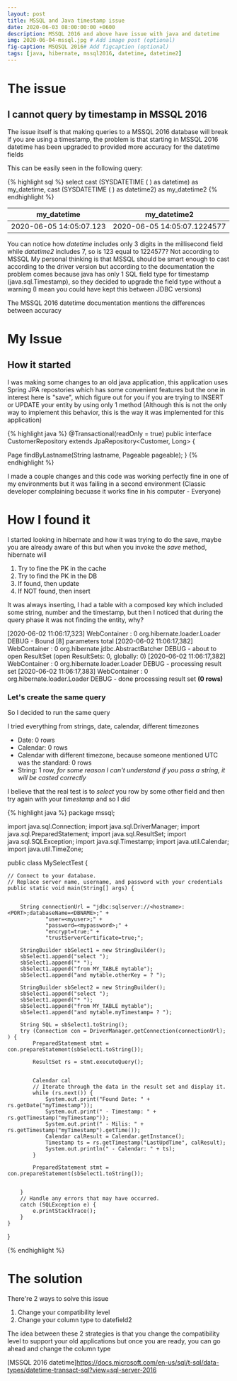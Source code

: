 ```yaml
---
layout: post
title: MSSQL and Java timestamp issue 
date: 2020-06-03 08:00:00:00 +0600
description: MSSQL 2016 and above have issue with java and datetime
img: 2020-06-04-mssql.jpg # Add image post (optional)
fig-caption: MSQSQL 2016# Add figcaption (optional)
tags: [java, hibernate, mssql2016, datetime, datetime2]
---
```


# The issue
## I cannot query by timestamp in MSSQL 2016
The issue itself is that making queries to a MSSQL 2016 database will break if you are using a timestamp, the problem is that starting in MSSQL 2016 datetime has been upgraded to provided more accuracy for the datetime fields

This can be easily seen in the following query:

{% highlight sql %}
select cast (SYSDATETIME ( ) as datetime) as my_datetime,  cast (SYSDATETIME ( ) as datetime2) as my_datetime2
{% endhighlight %}

| my_datetime             | my_datetime2                |
|-------------------------|-----------------------------|
| 2020-06-05 14:05:07.123 | 2020-06-05 14:05:07.1224577 |


You can notice how *datetime* includes only 3 digits in the millisecond field while *datetime2* includes 7, so is 123 equal to 1224577? Not according to MSSQL
My personal thinking is that MSSQL should be smart enough to cast according to the driver version but according to the documentation the problem comes because java has only 1 SQL field type for timestamp (java.sql.Timestamp), 
so they decided to upgrade the field type without a warning (I mean you could have kept this between JDBC versions) 

The MSSQL 2016 datetime documentation mentions the differences between accuracy


# My Issue 
## How it started
I was making some changes to an old java application, this application uses Spring JPA repostories which has some convenient features but the one in interest here is "save", 
which figure out for you if you are trying to INSERT or UPDATE your entity by using only 1 method (Although this is not the only way to implement this behavior, this is the way it was implemented for this application)

{% highlight java %}
@Transactional(readOnly = true) 
public interface CustomerRepository extends JpaRepository<Customer, Long> {

  Page<Customer> findByLastname(String lastname, Pageable pageable); 
}
{% endhighlight %}

I made a couple changes and this code was working perfectly fine in one of my environments but it was failing in a second environment (Classic developer complaining becuase it works fine in his computer - Everyone) 


# How I found it
I started looking in hibernate and how it was trying to do the save, maybe you are already aware of this but when you invoke the *save* method, hibernate will
1) Try to fine the PK in the cache
2) Try to find the PK in the DB
3) If found, then update
4) If NOT found, then insert

It was always inserting, I had a table with a composed key which included some string, number and the timestamp, but then I noticed that during the query phase it was not finding the entity, why?

[2020-06-02 11:06:17,323] WebContainer : 0 org.hibernate.loader.Loader DEBUG - Bound [8] parameters total
[2020-06-02 11:06:17,382] WebContainer : 0 org.hibernate.jdbc.AbstractBatcher DEBUG - about to open ResultSet (open ResultSets: 0, globally: 0)
[2020-06-02 11:06:17,382] WebContainer : 0 org.hibernate.loader.Loader DEBUG - processing result set
[2020-06-02 11:06:17,383] WebContainer : 0 org.hibernate.loader.Loader DEBUG - done processing result set **(0 rows)**

### Let's create the same query
So I decided to run the same query

I tried everything from strings, date, calendar, different timezones
- Date: 0 rows
- Calendar: 0 rows
- Calendar with different timezone, because someone mentioned UTC was the standard: 0 rows
- String: 1 row, *for some reason I can't understand if you pass a string, it will be casted correctly*

I believe that the real test is to *select* you row by some other field and then try again with your *timestamp* and so I did

{% highlight java %}
package mssql;

import java.sql.Connection;
import java.sql.DriverManager;
import java.sql.PreparedStatement;
import java.sql.ResultSet;
import java.sql.SQLException;
import java.sql.Timestamp;
import java.util.Calendar;
import java.util.TimeZone;

public class MySelectTest {

    // Connect to your database.
    // Replace server name, username, and password with your credentials
    public static void main(String[] args) {
       
    	
    	String connectionUrl = "jdbc:sqlserver://<hostname>:<PORT>;databaseName=<DBNAME>;" +
    			"user=<myuser>;" +
    			"password=<mypassword>;" +
    			"encrypt=true;" +
    			"trustServerCertificate=true;";

    	StringBuilder sbSelect1 = new StringBuilder();
    	sbSelect1.append("select "); 
    	sbSelect1.append("* "); 
    	sbSelect1.append("from MY_TABLE mytable"); 
    	sbSelect1.append("and mytable.otherKey = ? ");
    	
    	StringBuilder sbSelect2 = new StringBuilder();
    	sbSelect1.append("select "); 
    	sbSelect1.append("* "); 
    	sbSelect1.append("from MY_TABLE mytable"); 
    	sbSelect1.append("and mytable.myTimestamp= ? ");

    	String SQL = sbSelect1.toString();
    	try (Connection con = DriverManager.getConnection(connectionUrl); ) {
    		PreparedStatement stmt = con.prepareStatement(sbSelect1.toString());
    		
            ResultSet rs = stmt.executeQuery();

        
            Calendar cal 
            // Iterate through the data in the result set and display it.
            while (rs.next()) {
                System.out.print("Found Date: " + rs.getDate("myTimestamp"));
                System.out.print(" - Timestamp: " + rs.getTimestamp("myTimestamp"));
                System.out.print(" - Milis: " + rs.getTimestamp("myTimestamp").getTime());
                Calendar calResult = Calendar.getInstance();
                Timestamp ts = rs.getTimestamp("LastUpdTime", calResult);
                System.out.println(" - Calendar: " + ts);
            }
            
            PreparedStatement stmt = con.prepareStatement(sbSelect1.toString());
            
            
        }
        // Handle any errors that may have occurred.
        catch (SQLException e) {
            e.printStackTrace();
        }
    }
}

{% endhighlight %}


# The solution
There're 2 ways to solve this issue
1. Change your compatibility level 
2. Change your column type to datefield2

The idea between these 2 strategies is that you change the compatibility level to support your old applications but once you are ready, you can go ahead and change the column type


[Spring JPA repostories]: https://docs.spring.io/spring-data/jpa/docs/1.5.0.RELEASE/reference/html/jpa.repositories.html
[Change your compatibility level]: https://docs.microsoft.com/en-us/sql/t-sql/statements/alter-database-transact-sql-compatibility-level?view=sql-server-2016
[MSSQL 2016 datetime]https://docs.microsoft.com/en-us/sql/t-sql/data-types/datetime-transact-sql?view=sql-server-2016